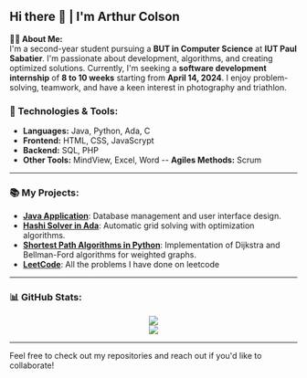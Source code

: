 ## Hi there 👋 | I'm Arthur Colson

**👨‍💻 About Me:**  
I'm a second-year student pursuing a **BUT in Computer Science** at **IUT Paul Sabatier**. I'm passionate about development, algorithms, and creating optimized solutions. Currently, I'm seeking a **software development internship** of **8 to 10 weeks** starting from **April 14, 2024**. I enjoy problem-solving, teamwork, and have a keen interest in photography and triathlon.

### 🔧 Technologies & Tools:
- **Languages:** Java, Python, Ada, C  
- **Frontend:** HTML, CSS, JavaScrypt
- **Backend:** SQL, PHP  
- **Other Tools:** MindView, Excel, Word
-- **Agiles Methods:** Scrum
---

### 📚 My Projects:
- **[Java Application](https://github.com/Arcols/Fromages)**: Database management and user interface design.
- **[Hashi Solver in Ada](https://github.com/Arcols/HashiResolver)**: Automatic grid solving with optimization algorithms.
- **[Shortest Path Algorithms in Python](https://github.com/Arcols/Exploration-algorithmique-d-un-probleme)**: Implementation of Dijkstra and Bellman-Ford algorithms for weighted graphs.
- **[LeetCode](https://github.com/Arcols/leetcode)**: All the problems I have done on leetcode
---

### 📊 GitHub Stats:
<div align=center>
    <img src="https://github-readme-stats.vercel.app/api/top-langs/?username=Arcols&layout=compact&theme=github_dark_dimmed" />
    <br>
    <img src="https://github-readme-stats.vercel.app/api?username=Arcols&show_icons=true&theme=github_dark_dimmed" />
</div>

---

Feel free to check out my repositories and reach out if you'd like to collaborate!
